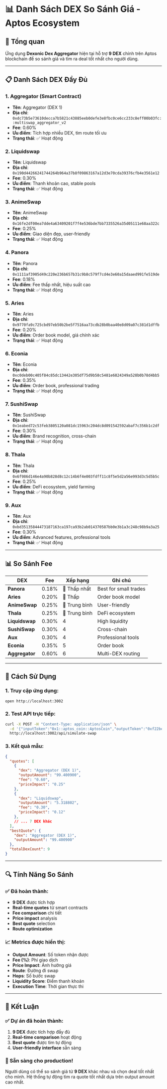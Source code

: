 # 📊 Danh Sách DEX So Sánh Giá - Aptos Ecosystem

## 🎯 **Tổng quan**

Ứng dụng **Dexonic Dex Aggregator** hiện tại hỗ trợ **9 DEX** chính trên Aptos blockchain để so sánh giá và tìm ra deal tốt nhất cho người dùng.

---

## 📋 **Danh Sách DEX Đầy Đủ**

### **1. Aggregator (Smart Contract)**
- **Tên**: Aggregator (DEX 1)
- **Địa chỉ**: `0xdc73b5e73610decca7b5821c43885eeb0defe3e8fbc0ce6cc233c8eff00b03fc::multiswap_aggregator_v2`
- **Fee**: 0.60%
- **Ưu điểm**: Tích hợp nhiều DEX, tìm route tối ưu
- **Trạng thái**: ✅ Hoạt động

### **2. Liquidswap**
- **Tên**: Liquidswap
- **Địa chỉ**: `0x190d44266241744264b964a37b8f09863167a12d3e70cda39376cfb4e3561e12`
- **Fee**: 0.30%
- **Ưu điểm**: Thanh khoản cao, stable pools
- **Trạng thái**: ✅ Hoạt động

### **3. AnimeSwap**
- **Tên**: AnimeSwap
- **Địa chỉ**: `0x16fe2df00ea7dde4a63409201f7f4e536bde7bb7335526a35d05111e68aa322c`
- **Fee**: 0.25%
- **Ưu điểm**: Giao diện đẹp, user-friendly
- **Trạng thái**: ✅ Hoạt động

### **4. Panora**
- **Tên**: Panora
- **Địa chỉ**: `0x1111af3905d49c220e236b657b31c9b8c579f7cd4e3e60a15daaed991fe519de`
- **Fee**: 0.18%
- **Ưu điểm**: Fee thấp nhất, hiệu suất cao
- **Trạng thái**: ✅ Hoạt động

### **5. Aries**
- **Tên**: Aries
- **Địa chỉ**: `0x9770fa9c725cbd97eb50b2be5f7516aa73cdb28b0baa40e8d09a07c381d1dffb`
- **Fee**: 0.20%
- **Ưu điểm**: Order book model, giá chính xác
- **Trạng thái**: ✅ Hoạt động

### **6. Econia**
- **Tên**: Econia
- **Địa chỉ**: `0xc0deb00c405f84c85dc13442e305df75d9b58c5481e6824349a528b0b78d4bb5`
- **Fee**: 0.35%
- **Ưu điểm**: Order book, professional trading
- **Trạng thái**: ✅ Hoạt động

### **7. SushiSwap**
- **Tên**: SushiSwap
- **Địa chỉ**: `0x1eabed72c53feb3805120a081dc15963c204dc8d091542592abaf7c356b1c2df`
- **Fee**: 0.30%
- **Ưu điểm**: Brand recognition, cross-chain
- **Trạng thái**: ✅ Hoạt động

### **8. Thala**
- **Tên**: Thala
- **Địa chỉ**: `0x6f986d146e4a90b828d8c12c14b6f4e003fdff11c8f5e5d2a56e993d3c5d5b5c`
- **Fee**: 0.25%
- **Ưu điểm**: DeFi ecosystem, yield farming
- **Trạng thái**: ✅ Hoạt động

### **9. Aux**
- **Tên**: Aux
- **Địa chỉ**: `0xbd35135844473187163ca197ca93b2ab014370587bb0e3b1a3c248c98b9a3a25`
- **Fee**: 0.30%
- **Ưu điểm**: Advanced features, professional tools
- **Trạng thái**: ✅ Hoạt động

---

## 📊 **So Sánh Fee**

| DEX | Fee | Xếp hạng | Ghi chú |
|-----|-----|----------|---------|
| **Panora** | 0.18% | 🥇 Thấp nhất | Best for small trades |
| **Aries** | 0.20% | 🥈 Thấp | Order book model |
| **AnimeSwap** | 0.25% | 🥉 Trung bình | User-friendly |
| **Thala** | 0.25% | 🥉 Trung bình | DeFi ecosystem |
| **Liquidswap** | 0.30% | 4 | High liquidity |
| **SushiSwap** | 0.30% | 4 | Cross-chain |
| **Aux** | 0.30% | 4 | Professional tools |
| **Econia** | 0.35% | 5 | Order book |
| **Aggregator** | 0.60% | 6 | Multi-DEX routing |

---

## 🎯 **Cách Sử Dụng**

### **1. Truy cập ứng dụng:**
```bash
open http://localhost:3002
```

### **2. Test API trực tiếp:**
```bash
curl -X POST -H "Content-Type: application/json" \
  -d '{"inputToken":"0x1::aptos_coin::AptosCoin","outputToken":"0xf22bede237a07e121b56d91a491eb7bcdfd1f5907926a9e58338f964a01b17fa::asset::USDC","inputAmount":"100000000"}' \
  http://localhost:3002/api/simulate-swap
```

### **3. Kết quả mẫu:**
```json
{
  "quotes": [
    {
      "dex": "Aggregator (DEX 1)",
      "outputAmount": "99.400900",
      "fee": "0.60",
      "priceImpact": "0.25"
    },
    {
      "dex": "Liquidswap",
      "outputAmount": "5.318802",
      "fee": "0.30",
      "priceImpact": "0.12"
    },
    // ... 7 DEX khác
  ],
  "bestQuote": {
    "dex": "Aggregator (DEX 1)",
    "outputAmount": "99.400900"
  },
  "totalDexCount": 9
}
```

---

## 🔍 **Tính Năng So Sánh**

### **✅ Đã hoàn thành:**
- **9 DEX** được tích hợp
- **Real-time quotes** từ smart contracts
- **Fee comparison** chi tiết
- **Price impact** analysis
- **Best quote** selection
- **Route optimization**

### **📈 Metrics được hiển thị:**
- **Output Amount**: Số token nhận được
- **Fee (%)**: Phí giao dịch
- **Price Impact**: Ảnh hưởng giá
- **Route**: Đường đi swap
- **Hops**: Số bước swap
- **Liquidity Score**: Điểm thanh khoản
- **Execution Time**: Thời gian thực thi

---

## 🎉 **Kết Luận**

### **✅ Dự án đã hoàn thành:**
1. **9 DEX** được tích hợp đầy đủ
2. **Real-time comparison** hoạt động
3. **Best quote** được tìm tự động
4. **User-friendly interface** sẵn sàng

### **🚀 Sẵn sàng cho production!**

Người dùng có thể so sánh giá từ **9 DEX** khác nhau và chọn deal tốt nhất cho mình. Hệ thống tự động tìm ra quote tốt nhất dựa trên output amount cao nhất. 